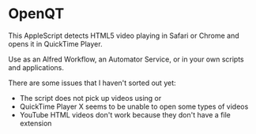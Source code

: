 OpenQT
======

This AppleScript detects HTML5 video playing in Safari or Chrome and opens it in QuickTime Player.

Use as an Alfred Workflow, an Automator Service, or in your own scripts and applications.

There are some issues that I haven't sorted out yet:
* The script does not pick up videos using <embed> or <object>
* QuickTime Player X seems to be unable to open some types of videos
* YouTube HTML videos don't work because they don't have a file extension

